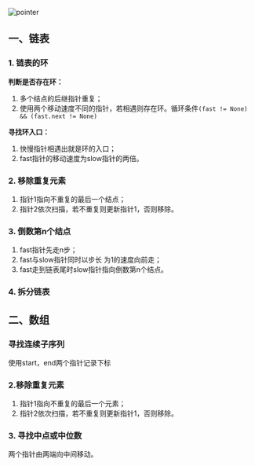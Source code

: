 ![pointer](images/pointer.png)

## 一、链表
### 1. 链表的环
**判断是否存在环：**
1. 多个结点的后继指针重复；
2. 使用两个移动速度不同的指针，若相遇则存在环。循环条件`(fast != None) && (fast.next != None)`

**寻找环入口：**
1. 快慢指针相遇出就是环的入口；
2. fast指针的移动速度为slow指针的两倍。

### 2. 移除重复元素
1. 指针1指向不重复的最后一个结点；
2. 指针2依次扫描，若不重复则更新指针1，否则移除。

### 3. 倒数第n个结点
1. fast指针先走n步；
2. fast与slow指针同时以步长 为1的速度向前走；
3. fast走到链表尾时slow指针指向倒数第n个结点。

### 4. 拆分链表

## 二、数组
### 寻找连续子序列
使用start，end两个指针记录下标

### 2.移除重复元素
1. 指针1指向不重复的最后一个元素；
2. 指针2依次扫描，若不重复则更新指针1，否则移除。

### 3. 寻找中点或中位数
两个指针由两端向中间移动。